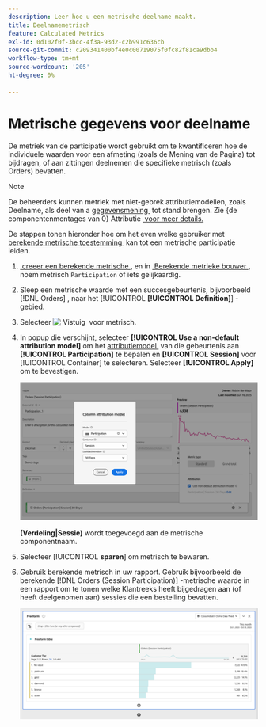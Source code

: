 ```yaml
---
description: Leer hoe u een metrische deelname maakt.
title: Deelnamemetrisch
feature: Calculated Metrics
exl-id: 0d102f0f-3bcc-4f3a-93d2-c2b991c636cb
source-git-commit: c209341400bf4e0c00719075f0fc82f81ca9dbb4
workflow-type: tm+mt
source-wordcount: '205'
ht-degree: 0%

---
```


# Metrische gegevens voor deelname

De metriek van de participatie wordt gebruikt om te kwantificeren hoe de individuele waarden voor een afmeting (zoals de Mening van de Pagina) tot bijdragen, of aan zittingen deelnemen die specifieke metrisch (zoals Orders) bevatten.

>[!NOTE]
>
>De beheerders kunnen metriek met niet-gebrek attributiemodellen, zoals Deelname, als deel van a [&#x200B; gegevensmening &#x200B;](https://experienceleague.adobe.com/nl/docs/analytics-platform/using/cja-dataviews/data-views) tot stand brengen. Zie {de componentenmontages van 0} Attributie [&#x200B; voor meer details.](../../../data-views/component-settings/attribution.md)

De stappen tonen hieronder hoe om het even welke gebruiker met [&#x200B; berekende metrische toestemming &#x200B;](/help/technotes//access-control.md#user-level-access) kan tot een metrische participatie leiden.

1. [&#x200B; creeer een berekende metrische &#x200B;](cm-workflow.md), en in [&#x200B; Berekende metrieke bouwer &#x200B;](cm-build-metrics.md), noem metrisch `Participation` of iets gelijkaardig.
1. Sleep een metrische waarde met een succesgebeurtenis, bijvoorbeeld [!DNL Orders] , naar het [!UICONTROL **[!UICONTROL Definition]**] -gebied.
1. Selecteer ![&#x200B; Vistuig &#x200B;](https://spectrum.adobe.com/static/icons/workflow_18/Smock_Settings_18_N.svg) voor metrisch.
1. In popup die verschijnt, selecteer **[!UICONTROL Use a non-default attribution model]** om het [&#x200B; attributiemodel &#x200B;](/help/components/calc-metrics/cm-workflow/m-metric-type-alloc.md) van die gebeurtenis aan **[!UICONTROL Participation]** te bepalen en **[!UICONTROL Session]** voor [!UICONTROL Container] te selecteren. Selecteer **[!UICONTROL Apply]** om te bevestigen.


   ![&#x200B; popup die van de de attributie van de Kolom als model en Zitting wordt geselecteerd voor venster van de Lookback.](assets/participation-setup.png)

   **(Verdeling|Sessie)** wordt toegevoegd aan de metrische componentnaam.



1. Selecteer [!UICONTROL **sparen**] om metrisch te bewaren.
1. Gebruik berekende metrisch in uw rapport. Gebruik bijvoorbeeld de berekende [!DNL Orders (Session Participation)] -metrische waarde in een rapport om te tonen welke Klantreeks heeft bijgedragen aan (of heeft deelgenomen aan) sessies die een bestelling bevatten.

   ![&#x200B; Vrije lijst die de Rij en de Orden van de Klant toont.](assets/participation-pages-customer-tier.png)
